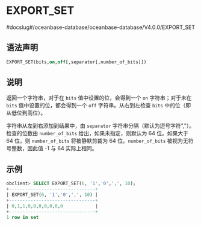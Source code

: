 EXPORT_SET 
===============================
#docslug#/oceanbase-database/oceanbase-database/V4.0.0/EXPORT_SET


语法声明 
-------------------------

```sql
EXPORT_SET(bits,on,off[,separator[,number_of_bits]])
```



说明 
-----------------------

返回一个字符串，对于在 `bits` 值中设置的位，会得到一个 `on` 字符串；对于未在 `bits` 值中设置的位，都会得到一个 `off` 字符串。从右到左检查 `bits` 中的位（即从低位到高位）。

字符串从左到右添加到结果中，由 `separator` 字符串分隔（默认为逗号字符","）。检查的位数由 `number_of_bits` 给出，如果未指定，则默认为 64 位。如果大于 64 位，则 `number_of_bits` 将被静默剪裁为 64 位。`number_of_bits` 被视为无符号整数，因此值 -1 与 64 实际上相同。

示例 
-----------------------

```sql
obclient> SELECT EXPORT_SET(6, '1','0',',', 10);
+--------------------------------+
| EXPORT_SET(6, '1','0',',', 10) |
+--------------------------------+
| 0,1,1,0,0,0,0,0,0,0            |
+--------------------------------+
1 row in set
```


